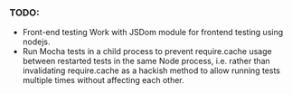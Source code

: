 ### TODO:
 - Front-end testing Work with JSDom module for frontend testing using nodejs.
 - Run Mocha tests in a child process to prevent require.cache usage between restarted tests in the same Node process, i.e. rather than invalidating require.cache as a hackish method to allow running tests multiple times without affecting each other.
